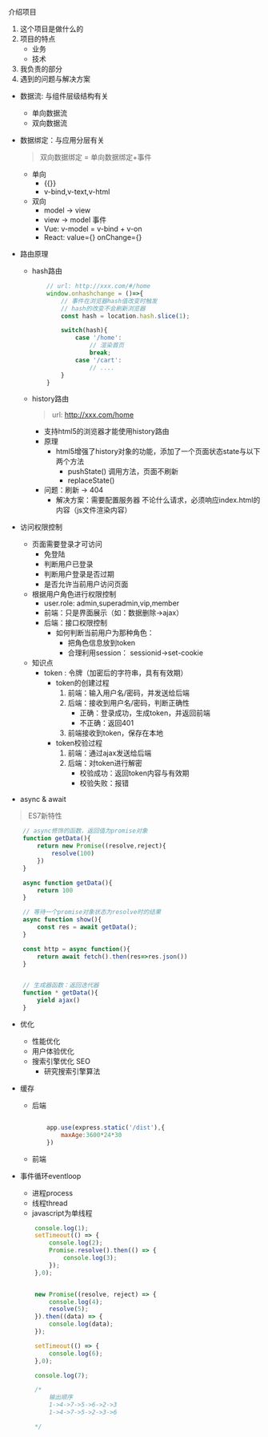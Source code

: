 介绍项目
1. 这个项目是做什么的
2. 项目的特点
    * 业务
    * 技术
3. 我负责的部分
4. 遇到的问题与解决方案


* 数据流: 与组件层级结构有关
    * 单向数据流
    * 双向数据流
* 数据绑定：与应用分层有关
    > 双向数据绑定 = 单向数据绑定+事件
    * 单向
        * {{}}
        * v-bind,v-text,v-html
    * 双向
        * model -> view
        * view -> model
            事件
        * Vue: v-model = v-bind + v-on
        * React: value={} onChange={}

* 路由原理
    * hash路由
        ```js
            // url: http://xxx.com/#/home
            window.onhashchange = ()=>{
                // 事件在浏览器hash值改变时触发
                // hash的改变不会刷新浏览器
                const hash = location.hash.slice(1);

                switch(hash){
                    case '/home':
                        // 渲染首页
                        break;
                    case '/cart':
                        // ....
                }
            }
        ```
    * history路由
        > url: http://xxx.com/home
        * 支持html5的浏览器才能使用history路由
        * 原理
            * html5增强了history对象的功能，添加了一个页面状态state与以下两个方法
                * pushState()       调用方法，页面不刷新
                * replaceState()
        * 问题：刷新 -> 404
            * 解决方案：需要配置服务器
                不论什么请求，必须响应index.html的内容（js文件渲染内容）


* 访问权限控制
    * 页面需要登录才可访问
        * 免登陆
        * 判断用户已登录
        * 判断用户登录是否过期
        * 是否允许当前用户访问页面
    * 根据用户角色进行权限控制
        * user.role: admin,superadmin,vip,member
        * 前端：只是界面展示（如：数据删除->ajax）
        * 后端：接口权限控制
            * 如何判断当前用户为那种角色：
                * 把角色信息放到token
                * 合理利用session： sessionid->set-cookie
    * 知识点
        * token : 令牌（加密后的字符串，具有有效期）
            * token的创建过程
                1. 前端：输入用户名/密码，并发送给后端
                2. 后端：接收到用户名/密码，判断正确性
                    * 正确：登录成功，生成token，并返回前端
                    * 不正确：返回401
                3. 前端接收到token，保存在本地
            * token校验过程
                1. 前端：通过ajax发送给后端
                2. 后端：对token进行解密
                    * 校验成功：返回token内容与有效期
                    * 校验失败：报错

* async & await
> ES7新特性
```js
    // async修饰的函数，返回值为promise对象
    function getData(){
        return new Promise((resolve,reject){
            resolve(100)
        })    
    }

    async function getData(){
        return 100
    }

    // 等待一个promise对象状态为resolve时的结果
    async function show(){
        const res = await getData();
    }

    const http = async function(){
        return await fetch().then(res=>res.json())
    }


    // 生成器函数：返回迭代器
    function * getData(){
        yield ajax()
    }
```

* 优化
    * 性能优化
    * 用户体验优化
    * 搜索引擎优化 SEO
        * 研究搜索引擎算法

* 缓存
    * 后端
        ```js

            app.use(express.static('/dist'),{
                maxAge:3600*24*30
            })
        ```
    * 前端


* 事件循环eventloop
    * 进程process
    * 线程thread
    * javascript为单线程

    ```js
        console.log(1);
        setTimeout(() => { 
            console.log(2); 
            Promise.resolve().then(() => { 
                console.log(3); 
            }); 
        },0);


        new Promise((resolve, reject) => { 
            console.log(4); 
            resolve(5); 
        }).then((data) => { 
            console.log(data); 
        });

        setTimeout(() => { 
            console.log(6); 
        },0);

        console.log(7);

        /*
            输出顺序
            1->4->7->5->6->2->3
            1->4->7->5->2->3->6

        */
    ```

    